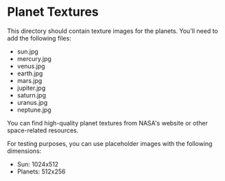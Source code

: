 # Planet Textures

This directory should contain texture images for the planets. You'll need to add the following files:

- sun.jpg
- mercury.jpg
- venus.jpg
- earth.jpg
- mars.jpg
- jupiter.jpg
- saturn.jpg
- uranus.jpg
- neptune.jpg

You can find high-quality planet textures from NASA's website or other space-related resources.

For testing purposes, you can use placeholder images with the following dimensions:
- Sun: 1024x512
- Planets: 512x256

